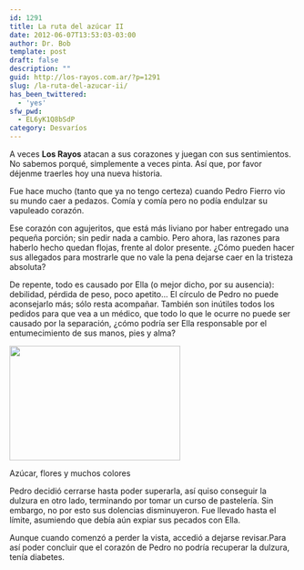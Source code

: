 ```yaml
---
id: 1291
title: La ruta del azúcar II
date: 2012-06-07T13:53:03-03:00
author: Dr. Bob
template: post
draft: false
description: ""
guid: http://los-rayos.com.ar/?p=1291
slug: /la-ruta-del-azucar-ii/
has_been_twittered:
  - 'yes'
sfw_pwd:
  - EL6yK1Q8bSdP
category: Desvaríos
---
```

A veces **Los Rayos** atacan a sus corazones y juegan con sus sentimientos. No sabemos porqué, simplemente a veces pinta. Así que, por favor déjenme traerles hoy una nueva historia.

Fue hace mucho (tanto que ya no tengo certeza) cuando Pedro Fierro vio su mundo caer a pedazos. Comía y comía pero no podía endulzar su vapuleado corazón.

Ese corazón con agujeritos, que está más liviano por haber entregado una pequeña porción; sin pedir nada a cambio. Pero ahora, las razones para haberlo hecho quedan flojas, frente al dolor presente. ¿Cómo pueden hacer sus allegados para mostrarle que no vale la pena dejarse caer en la tristeza absoluta?

De repente, todo es causado por Ella (o mejor dicho, por su ausencia): debilidad, pérdida de peso, poco apetito... El círculo de Pedro no puede aconsejarlo más; sólo resta acompañar. También son inútiles todos los pedidos para que vea a un médico, que todo lo que le ocurre no puede ser causado por la separación, ¿cómo podría ser Ella responsable por el entumecimiento de sus manos, pies y alma?

<div id="attachment_1296" style="width: 310px" class="wp-caption alignleft">
  <a href="http://los-rayos.com/wp-content/uploads/2012/06/801815_dulces-chocolate-forma-corazón-alimentos-negro.jpg"><img aria-describedby="caption-attachment-1296" class="size-medium wp-image-1296" title="801815_dulces-chocolate-forma-corazón-alimentos-negro" src="https://los-rayos.com/wp-content/uploads/2012/06/801815_dulces-chocolate-forma-corazón-alimentos-negro-300x201.jpg" alt="" width="300" height="201" srcset="https://los-rayos.com/wp-content/uploads/2012/06/801815_dulces-chocolate-forma-corazón-alimentos-negro-300x201.jpg 300w, https://los-rayos.com/wp-content/uploads/2012/06/801815_dulces-chocolate-forma-corazón-alimentos-negro.jpg 400w" sizes="(max-width: 300px) 100vw, 300px" /></a>
  
  <p id="caption-attachment-1296" class="wp-caption-text">
    Azúcar, flores y muchos colores
  </p>
</div>

Pedro decidió cerrarse hasta poder superarla, así quiso conseguir la dulzura en otro lado, terminando por tomar un curso de pastelería. Sin embargo, no por esto sus dolencias disminuyeron. Fue llevado hasta el límite, asumiendo que debía aún expiar sus pecados con Ella.

Aunque cuando comenzó a perder la vista, accedió a dejarse revisar.Para así poder concluir que el corazón de Pedro no podría recuperar la dulzura, tenía diabetes.

&nbsp;